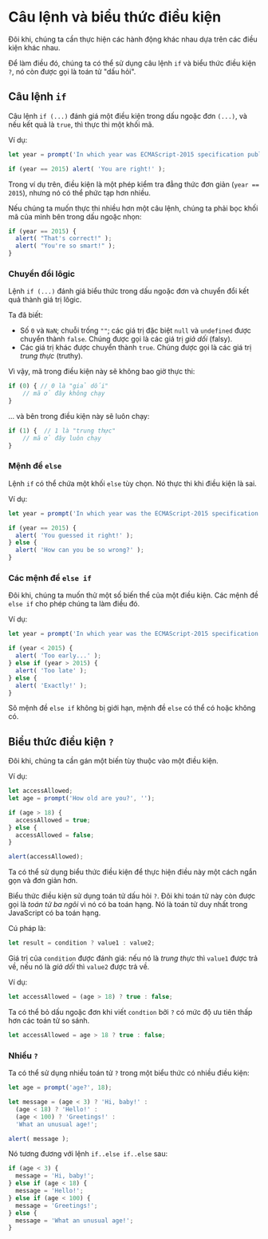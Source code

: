 # Câu lệnh và biểu thức điều kiện

Đôi khi, chúng ta cần thực hiện các hành động khác nhau dựa trên các điều kiện khác nhau.

Để làm điều đó, chúng ta có thể sử dụng câu lệnh `if` và biểu thức điều kiện `?`, nó còn được gọi là toán tử "dấu hỏi".

## Câu lệnh `if`

Câu lệnh `if (...)` đánh giá một điều kiện trong dấu ngoặc đơn `(...)`, và nếu kết quả là `true`, thì thực thi một khối mã.

Ví dụ:

```javascript
let year = prompt('In which year was ECMAScript-2015 specification published?', '');

if (year == 2015) alert( 'You are right!' );
```

Trong ví dụ trên, điều kiện là một phép kiểm tra đẳng thức đơn giản (`year == 2015`), nhưng nó có thể phức tạp hơn nhiều.

Nếu chúng ta muốn thực thi nhiều hơn một câu lệnh, chúng ta phải bọc khối mã của mình bên trong dấu ngoặc nhọn:

```javascript
if (year == 2015) {
  alert( "That's correct!" );
  alert( "You're so smart!" );
}
```

### Chuyển đổi lôgic

Lệnh `if (...)` đánh giá biểu thức trong dấu ngoặc đơn và chuyển đổi kết quả thành giá trị lôgic.

Ta đã biết:

- Số `0` và `NaN`; chuỗi trống `""`; các giá trị đặc biệt `null` và `undefined` được chuyển thành `false`. Chúng được gọi là các giá trị *giả dối* (falsy).
- Các giá trị khác được chuyển thành `true`. Chúng được gọi là các giá trị *trung thực* (truthy).

Vì vậy, mã trong điều kiện này sẽ không bao giờ thực thi:

```javascript
if (0) { // 0 là "giả dối"
    // mã ở đây không chạy
}
```

... và bên trong điều kiện này sẽ luôn chạy:

```javascript
if (1) {  // 1 là "trung thực"
    // mã ở đây luôn chạy
}
```

### Mệnh đề `else`

Lệnh `if` có thể chứa một khối `else` tùy chọn. Nó thực thi khi điều kiện là sai.

Ví dụ:

```javascript
let year = prompt('In which year was the ECMAScript-2015 specification published?', '');

if (year == 2015) {
  alert( 'You guessed it right!' );
} else {
  alert( 'How can you be so wrong?' );
}
```
### Các mệnh đề `else if`

Đôi khi, chúng ta muốn thử một số biến thể của một điều kiện. Các mệnh đề `else if` cho phép chúng ta làm điều đó.

Ví dụ:

```javascript
let year = prompt('In which year was the ECMAScript-2015 specification published?', '');

if (year < 2015) {
  alert( 'Too early...' );
} else if (year > 2015) {
  alert( 'Too late' );
} else {
  alert( 'Exactly!' );
}
```

Sô mệnh đề `else if` không bị giới hạn, mệnh đề `else` có thể có hoặc không có.

## Biểu thức điều kiện `?`

Đôi khi, chúng ta cần gán một biến tùy thuộc vào một điều kiện.

Ví dụ:

```javascript
let accessAllowed;
let age = prompt('How old are you?', '');

if (age > 18) {
  accessAllowed = true;
} else {
  accessAllowed = false;
}

alert(accessAllowed);
```

Ta có thể sử dụng biểu thức điều kiện để thực hiện điều này một cách ngắn gọn và đơn giản hơn.

Biểu thức điều kiện sử dụng toán tử dấu hỏi `?`. Đôi khi toán tử này còn được gọi là *toán tử ba ngôi* vì nó có ba toán hạng. Nó là toán tử duy nhất trong JavaScript có ba toán hạng.

Cú pháp là:

```javascript
let result = condition ? value1 : value2;
```

Giá trị của `condition` được đánh giá: nếu nó là *trung thực* thì `value1` được trả về, nếu nó là *giả dối* thì `value2` được trả về.

Ví dụ:

```javascript
let accessAllowed = (age > 18) ? true : false;
```

Ta có thể bỏ dấu ngoặc đơn khi viết `condtion` bởi `?` có mức độ ưu tiên thấp hơn các toán tử so sánh.

```javascript
let accessAllowed = age > 18 ? true : false;
```

### Nhiều `?`

Ta có thể sử dụng nhiều toán tử `?` trong một biểu thức có nhiều điều kiện:

```javascript
let age = prompt('age?', 18);

let message = (age < 3) ? 'Hi, baby!' :
  (age < 18) ? 'Hello!' :
  (age < 100) ? 'Greetings!' :
  'What an unusual age!';

alert( message );
```

Nó tương đương với lệnh `if..else if..else` sau:

```javascript
if (age < 3) {
  message = 'Hi, baby!';
} else if (age < 18) {
  message = 'Hello!';
} else if (age < 100) {
  message = 'Greetings!';
} else {
  message = 'What an unusual age!';
}
```